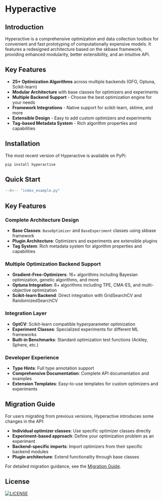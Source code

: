 # Hyperactive

## Introduction

Hyperactive is a comprehensive optimization and data collection toolbox for convenient and fast prototyping of computationally expensive models. It features a redesigned architecture based on the skbase framework, providing enhanced modularity, better extensibility, and an intuitive API.

## Key Features

- **25+ Optimization Algorithms** across multiple backends (GFO, Optuna, Scikit-learn)
- **Modular Architecture** with base classes for optimizers and experiments
- **Multiple Backend Support** - Choose the best optimization engine for your needs
- **Framework Integrations** - Native support for scikit-learn, sktime, and more
- **Extensible Design** - Easy to add custom optimizers and experiments
- **Tag-based Metadata System** - Rich algorithm properties and capabilities

## Installation

The most recent version of Hyperactive is available on PyPi:

```console
pip install hyperactive
```

## Quick Start

```python
--8<-- "index_example.py"
```

## Key Features

### Complete Architecture Design
- **Base Classes**: `BaseOptimizer` and `BaseExperiment` classes using skbase framework
- **Plugin Architecture**: Optimizers and experiments are extensible plugins
- **Tag System**: Rich metadata system for algorithm properties and capabilities

### Multiple Optimization Backend Support
- **Gradient-Free-Optimizers**: 16+ algorithms including Bayesian optimization, genetic algorithms, and more
- **Optuna Integration**: 8+ algorithms including TPE, CMA-ES, and multi-objective optimization
- **Scikit-learn Backend**: Direct integration with GridSearchCV and RandomizedSearchCV

### Integration Layer
- **OptCV**: Scikit-learn compatible hyperparameter optimization
- **Experiment Classes**: Specialized experiments for different ML frameworks
- **Built-in Benchmarks**: Standard optimization test functions (Ackley, Sphere, etc.)

### Developer Experience
- **Type Hints**: Full type annotation support
- **Comprehensive Documentation**: Complete API documentation and examples
- **Extension Templates**: Easy-to-use templates for custom optimizers and experiments

## Migration Guide

For users migrating from previous versions, Hyperactive introduces some changes in the API:

- **Individual optimizer classes**: Use specific optimizer classes directly
- **Experiment-based approach**: Define your optimization problem as an experiment
- **Backend-specific imports**: Import optimizers from their specific backend modules
- **Plugin architecture**: Extend functionality through base classes

For detailed migration guidance, see the [Migration Guide](tutorials/migration_guide.md).

## License

[![LICENSE](https://img.shields.io/github/license/SimonBlanke/Hyperactive?style=for-the-badge)](https://github.com/SimonBlanke/Hyperactive/blob/master/LICENSE)